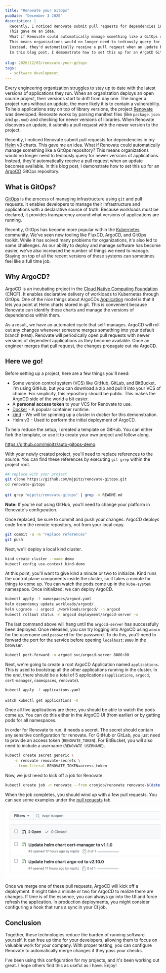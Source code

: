 ```yaml
---
title: "Renovate your GitOps"
pubDate: "December 3 2020"
description: |
  Recently, I noticed Renovate submit pull requests for dependencies in my Helm v3 charts.
  This gave me an idea.
  What if Renovate could automatically manage something like a GitOps repository?
  This means organizations would no longer need to tediously query for newer versions of applications.
  Instead, they'd automatically receive a pull request when an update becomes available.
  In this blog post, I demonstrate how to set this up for an ArgoCD GitOps repository.

slug: 2020/12/03/renovate-your-gitops
tags:
  - software development
---
```


Every engineering organization struggles to stay up to date with the latest versions of applications they run. When an
organization deploys an open source project, their versions start to drift from day one. The longer a project runs
without an update, the more likely it is to contain a vulnerability. To help applications stay on top of library
versions, the project [Renovate][] was developed. Renovate works by parsing manifest files (like `package.json` and
`go.mod`) and checking for newer versions of libraries. When Renovate discovers an update, it submits a pull request
with the newer version to the project.

Recently, I noticed Renovate submit pull requests for dependencies in my [Helm][] v3 charts. This gave me an idea. What
if Renovate could automatically manage something like a GitOps repository? This means organizations would no longer need
to tediously query for newer versions of applications. Instead, they'd automatically receive a pull request when an
update becomes available. In this blog post, I demonstrate how to set this up for an [ArgoCD][] GitOps repository.

[Renovate]: https://github.com/renovatebot/
[Helm]: https://helm.sh/
[ArgoCD]: https://github.com/argoproj/argo-cd/

<!--more-->

## What is GitOps?

[GitOps][] is the process of managing infrastructure using `git` and pull requests. It enables developers to manage
their infrastructure and applications with a declarative source of truth. Because workloads must be declared, it
provides transparency around what versions of applications are running.

Recently, GitOps has become more popular within the [Kubernetes][] community. We've seen new tooling like FluxCD,
ArgoCD, and GitOps toolkit. While it has solved many problems for organizations, it's also led to some challenges. As
our ability to deploy and manage software has become easier, we've also increased the number of things we need to
manage. Staying on top of all the recent versions of these systems can sometimes feel like a full time job.

[GitOps]: https://www.weave.works/blog/what-is-gitops-really
[Kubernetes]: https://kubernetes.io

## Why ArgoCD?

ArgoCD is an incubating project in the [Cloud Native Computing Foundation][] (CNCF). It enables declarative delivery of
workloads to Kubernetes through GitOps. One of the nice things about ArgoCDs [Application][] model is that it lets you
point at Helm charts stored in git. This is convenient because Renovate can identify these charts and manage the
versions of dependencies within them.

As a result, we have an automated cycle that self-manages. ArgoCD will roll out any changes whenever someone merges
something into your default branch (`HEAD`). Renovate will periodically open pull requests with newer versions of
dependent applications as they become available. Once an engineer merges that pull request, the changes propagate out
via ArgoCD.

[Cloud Native Computing Foundation]: https://www.cncf.io/
[Application]: https://argoproj.github.io/argo-cd/operator-manual/declarative-setup/#applications

## Here we go!

Before setting up a project, here are a few things you'll need:

- Some version control system (VCS) like GitHub, GitLab, and BitBucket. I'm using GitHub, but you can download a zip and
  pull it into your VCS of choice. For simplicity, this repository should be public. This makes the ArgoCD side of the
  world a bit easier.
- A **personal access token** to your VCS for Renovate to use.
- [Docker][] - A popular container runtime.
- [kind][] - We will be spinning up a cluster in docker for this demonstration.
- Helm v3 - Used to perform the initial deployment of ArgoCD.

[Docker]: https://www.docker.com/
[kind]: https://kind.sigs.k8s.io/

To help reduce the setup, I created a template on GitHub. You can either fork the template, or use it to create your own
project and follow along.

https://github.com/mjpitz/auto-gitops-demo

With your newly created project, you'll need to replace references to the source. You can find these references by
executing `git grep` within the project root.

```bash
## replace with your project
git clone https://github.com/mjpitz/renovate-gitops.git
cd renovate-gitops

git grep "mjpitz/renovate-gitops" | grep -v README.md
```

**Note:** If you're not using GitHub, you'll need to change your platform in Renovate's configuration.

Once replaced, be sure to commit and push your changes. ArgoCD deploys code from the remote repository, not from your
local copy.

```bash
git commit -a -m "replace references"
git push
```

Next, we'll deploy a local kind cluster.

```bash
kind create cluster --name demo
kubectl config use-context kind-demo
```

At this point, you'll want to give kind a minute or two to initialize. Kind runs the control plane components inside the
cluster, so it takes a minute for things to come up. You can watch the pods come up in the `kube-system` namespace. Once
initialized, we can deploy ArgoCD.

```bash
kubectl apply -f namespaces/argocd.yaml
helm dependency update workloads/argocd/
helm upgrade -i argocd ./workloads/argocd/ -n argocd
kubectl rollout status -n argocd deployment/argocd-server -w
```

The last command above will hang until the `argocd-server` has successfully been deployed. Once released, you can try
logging into ArgoCD using `admin` for the username and `password` for the password. To do this, you'll need to forward
the port for the service before opening `localhost:8080` in the browser.

```bash
kubectl port-forward -n argocd svc/argocd-server 8080:80
```

Next, we're going to create a root ArgoCD Application named `applications`. This is used to bootstrap all the other
applications running in the cluster. In the end, there should be a total of 5 applications (`applications`, `argocd`,
`cert-manager`, `namespaces`, `renovate`).

```bash
kubectl apply -f applications.yaml

watch kubectl get applications -A
```

Once all five applications are there, you should be able to watch the pods come up. You can do this either in the ArgoCD
UI (from earlier) or by getting pods for all namespaces.

In order for Renovate to run, it needs a secret. The secret should contain any sensitive configuration for renovate. For
GitHub or GitLab, you just need to provide an access token (`RENOVATE_TOKEN`). For BitBucket, you will also need to
include a username (`RENOVATE_USERNAME`).

```bash
kubectl create secret generic \
    -n renovate renovate-secrets \
    --from-literal RENOVATE_TOKEN=access_token
```

Now, we just need to kick off a job for Renovate.

```bash
kubectl create job -n renovate --from cronjob/renovate renovate-$(date +%s)
```

When the job completes, you should wind up with a few pull requests. You can see some examples under the
[pull requests](https://github.com/mjpitz/auto-gitops-demo/pulls) tab.

![screenshot](/img/2020-12-03-renovate-gitops.png)

Once we merge one of these pull requests, ArgoCD will kick off a deployment. It might take a minute or two for ArgoCD to
realize there are changes. If time is of the essence, you can always go into the UI and force refresh the application.
In production deployments, you might consider configuring a hook that runs a sync in your CI job.

## Conclusion

Together, these technologies reduce the burden of running software yourself. It can free up time for your developers,
allowing them to focus on valuable work for your company. With proper testing, you can configure Renovate to
automatically merge changes if they pass your checks.

I've been using this configuration for my projects, and it's been working out great. I hope others find this as useful
as I have. Enjoy!
